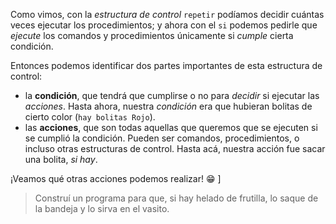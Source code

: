 <gs-attire
  attire-url="https://raw.githubusercontent.com/MumukiProject/mumuki-guia-gobstones-alternativa-kids/master/assets/attires/config.json">
</gs-attire>
<gs-toolbox toolbox-url="https://raw.githubusercontent.com/MumukiProject/mumuki-guia-gobstones-alternativa-kids/master/assets/toolbox.xml">
</gs-toolbox>

Como vimos, con la _estructura de control_ `repetir` podíamos decidir cuántas veces ejecutar los procedimientos; y ahora con el `si` podemos pedirle que _ejecute_ los comandos y procedimientos únicamente si _cumple_ cierta condición.

Entonces podemos identificar dos partes importantes de esta estructura de control: 

* la **condición**, que tendrá que cumplirse o no para _decidir_ si ejecutar las _acciones_. Hasta ahora, nuestra _condición_ era que hubieran bolitas de cierto color (`hay bolitas Rojo`).
* las **acciones**, que son todas aquellas que queremos que se ejecuten si se cumplió la condición. Pueden ser comandos, procedimientos, o incluso otras estructuras de control. Hasta acá, nuestra acción fue sacar una bolita, _si hay_. 

¡Veamos qué otras acciones podemos realizar! :grin: ]

> Construí un programa para que, si hay helado de frutilla, lo saque de la bandeja y lo sirva en el vasito. 

